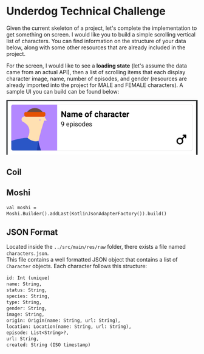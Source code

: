# Underdog Technical Challenge
Given the current skeleton of a project, let's complete the implementation to get something on screen. 
I would like you to build a simple scrolling vertical list of characters. You can find information 
on the structure of your data below, along with some other resources that are already included in 
the project.

For the screen, I would like to see a **loading state** (let's assume the data came from an actual API),
then a list of scrolling items that each display character image, name, number of episodes, and gender 
(resources are already imported into the project for MALE and FEMALE characters).  A sample UI you 
can build can be found below:

![Sample Layout](readme_resources/layout_character.PNG)

## Coil
[Image loading library]: https://coil-kt.github.io/coil/

## Moshi
[JSON (de)serialization library]: https://github.com/square/moshi
```
val moshi = Moshi.Builder().addLast(KotlinJsonAdapterFactory()).build()
```

## JSON Format
Located inside the `../src/main/res/raw` folder, there exists a file named `characters.json`.  
This file contains a well formatted JSON object that contains a list of `Character` objects. 
Each character follows this structure:
```
id: Int (unique)
name: String,
status: String,
species: String,
type: String,
gender: String,
image: String,
origin: Origin(name: String, url: String),
location: Location(name: String, url: String),
episode: List<String>?,
url: String,
created: String (ISO timestamp)
```
